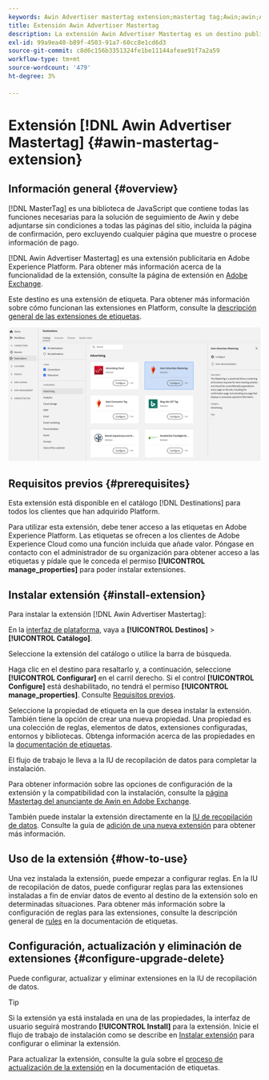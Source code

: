 ```yaml
---
keywords: Awin Advertiser mastertag extension;mastertag tag;Awin;awin;AWIN
title: Extensión Awin Advertiser Mastertag
description: La extensión Awin Advertiser Mastertag es un destino publicitario en Adobe Experience Platform. Para obtener más información sobre la funcionalidad de la extensión, consulte la página de extensión en Adobe Exchange.
exl-id: 99a9ea40-b89f-4503-91a7-60cc8e1cd6d3
source-git-commit: c8d6c156b3351324fe1be11144afeae91f7a2a59
workflow-type: tm+mt
source-wordcount: '479'
ht-degree: 3%

---
```


# Extensión [!DNL Awin Advertiser Mastertag] {#awin-mastertag-extension}

## Información general {#overview}

[!DNL MasterTag] es una biblioteca de JavaScript que contiene todas las funciones necesarias para la solución de seguimiento de Awin y debe adjuntarse sin condiciones a todas las páginas del sitio, incluida la página de confirmación, pero excluyendo cualquier página que muestre o procese información de pago.

[!DNL Awin Advertiser Mastertag] es una extensión publicitaria en Adobe Experience Platform. Para obtener más información acerca de la funcionalidad de la extensión, consulte la página de extensión en [Adobe Exchange](https://exchange.adobe.com/experiencecloud.details.103176.awin-advertiser-mastertag.html).

Este destino es una extensión de etiqueta. Para obtener más información sobre cómo funcionan las extensiones en Platform, consulte la [descripción general de las extensiones de etiquetas](../launch-extensions/overview.md).

![Extensión Mastertag de Awin Advertiser en la interfaz de usuario](../../assets/catalog/advertising/awin-mastertag/catalog.png)

## Requisitos previos {#prerequisites}

Esta extensión está disponible en el catálogo [!DNL Destinations] para todos los clientes que han adquirido Platform.

Para utilizar esta extensión, debe tener acceso a las etiquetas en Adobe Experience Platform. Las etiquetas se ofrecen a los clientes de Adobe Experience Cloud como una función incluida que añade valor. Póngase en contacto con el administrador de su organización para obtener acceso a las etiquetas y pídale que le conceda el permiso **[!UICONTROL manage_properties]** para poder instalar extensiones.

## Instalar extensión {#install-extension}

Para instalar la extensión [!DNL Awin Advertiser Mastertag]:

En la [interfaz de plataforma](https://platform.adobe.com/), vaya a **[!UICONTROL Destinos]** > **[!UICONTROL Catálogo]**.

Seleccione la extensión del catálogo o utilice la barra de búsqueda.

Haga clic en el destino para resaltarlo y, a continuación, seleccione **[!UICONTROL Configurar]** en el carril derecho. Si el control **[!UICONTROL Configure]** está deshabilitado, no tendrá el permiso **[!UICONTROL manage_properties]**. Consulte [Requisitos previos](#prerequisites).

Seleccione la propiedad de etiqueta en la que desea instalar la extensión. También tiene la opción de crear una nueva propiedad. Una propiedad es una colección de reglas, elementos de datos, extensiones configuradas, entornos y bibliotecas. Obtenga información acerca de las propiedades en la [documentación de etiquetas](../../../tags/ui/administration/companies-and-properties.md).

El flujo de trabajo le lleva a la IU de recopilación de datos para completar la instalación.

Para obtener información sobre las opciones de configuración de la extensión y la compatibilidad con la instalación, consulte la [página Mastertag del anunciante de Awin en Adobe Exchange](https://exchange.adobe.com/experiencecloud.details.103176.awin-advertiser-mastertag.html).

También puede instalar la extensión directamente en la [IU de recopilación de datos](https://experience.adobe.com/#/data-collection/). Consulte la guía de [adición de una nueva extensión](../../../tags/ui/managing-resources/extensions/overview.md#add-a-new-extension) para obtener más información.


## Uso de la extensión {#how-to-use}

Una vez instalada la extensión, puede empezar a configurar reglas. En la IU de recopilación de datos, puede configurar reglas para las extensiones instaladas a fin de enviar datos de evento al destino de la extensión solo en determinadas situaciones. Para obtener más información sobre la configuración de reglas para las extensiones, consulte la descripción general de [rules](../../../tags/ui/managing-resources/rules.md) en la documentación de etiquetas.

## Configuración, actualización y eliminación de extensiones {#configure-upgrade-delete}

Puede configurar, actualizar y eliminar extensiones en la IU de recopilación de datos.

>[!TIP]
>
>Si la extensión ya está instalada en una de las propiedades, la interfaz de usuario seguirá mostrando **[!UICONTROL Install]** para la extensión. Inicie el flujo de trabajo de instalación como se describe en [Instalar extensión](#install-extension) para configurar o eliminar la extensión.

Para actualizar la extensión, consulte la guía sobre el [proceso de actualización de la extensión](../../../tags/ui/managing-resources/extensions/extension-upgrade.md) en la documentación de etiquetas.
